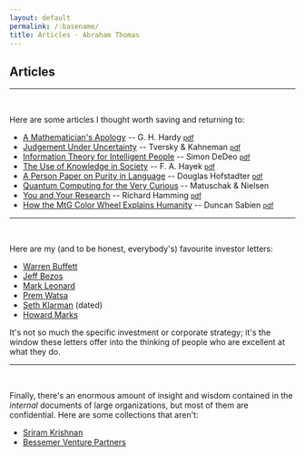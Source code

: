 ```yaml
---
layout: default
permalink: /:basename/
title: Articles · Abraham Thomas
---
```


## Articles

----

<br/>

Here are some articles I thought worth saving and returning to:

* [A Mathematician's Apology](https://www.math.ualberta.ca/mss/misc/A%20Mathematician%27s%20Apology.pdf) -- G. H. Hardy [<small>pdf</small>](/assets/docs/hardy.pdf)
* [Judgement Under Uncertainty](https://www2.psych.ubc.ca/~schaller/Psyc590Readings/TverskyKahneman1974.pdf) -- Tversky & Kahneman [<small>pdf</small>](/assets/docs/kahneman-tversky.pdf)
* [Information Theory for Intelligent People](http://tuvalu.santafe.edu/~simon/it.pdf) -- Simon DeDeo [<small>pdf</small>](/assets/docs/dedeo.pdf)
* [The Use of Knowledge in Society](https://www.econlib.org/library/Essays/hykKnw.html) -- F. A. Hayek [<small>pdf</small>](/assets/docs/hayek.pdf)
* [A Person Paper on Purity in Language](https://www.cs.virginia.edu/~evans/cs655/readings/purity.html) -- Douglas Hofstadter [<small>pdf</small>](/assets/docs/hofstadter.pdf)
* [Quantum Computing for the Very Curious](https://quantum.country) -- Matuschak & Nielsen 
* [You and Your Research](https://www.cs.virginia.edu/~robins/YouAndYourResearch.html) -- Richard Hamming [<small>pdf</small>](/assets/docs/hamming.pdf)
* [How the MtG Color Wheel Explains Humanity](https://humanparts.medium.com/the-mtg-color-wheel-c9700a7cf36d) -- Duncan Sabien [<small>pdf</small>](/assets/docs/sabien-magic.pdf)

----

<br/>

Here are my (and to be honest, everybody's) favourite investor letters:

* [Warren Buffett](https://www.berkshirehathaway.com/letters/letters.html)
* [Jeff Bezos](https://ir.aboutamazon.com/annual-reports-proxies-and-shareholder-letters/default.aspx)
* [Mark Leonard](https://www.csisoftware.com/category/pres-letters)
* [Prem Watsa](https://www.fairfax.ca/financials/letter-to-shareholders/default.aspx)
* [Seth Klarman](/assets/docs/Seth-Klarman-Letters.pdf) (dated)
* [Howard Marks](https://www.oaktreecapital.com/insights/howard-marks-memos)

It's not so much the specific investment or corporate strategy; it's the window these letters offer into the thinking of people who are excellent at what they do. 

----

<br/>

Finally, there's an enormous amount of insight and wisdom contained in the *internal* documents of large organizations, but most of them are confidential.  Here are some collections that aren't:

* [Sriram Krishnan](https://sriramk.com/memos) 
* [Bessemer Venture Partners](https://www.bvp.com/memos) 


<br/>
<br/>
<br/>

<!--
https://www.vintagevalueinvesting.com/the-complete-list-of-q1-2020-hedge-fund-letters-to-investors/

(incidentally, clarity of communication is correlated with equity performance
https://www.toptal.com/finance/equity-research-analysts/best-shareholder-letters )
-->

